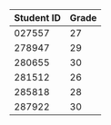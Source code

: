 | Student ID | Grade |
|------------|-------|
| 027557     | 27    |
| 278947     | 29    |
| 280655     | 30    |
| 281512     | 26    |
| 285818     | 28    |
| 287922     | 30    |
